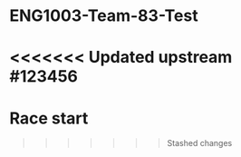 # ENG1003-Team-83-Test
<<<<<<< Updated upstream
#123456
=======
# Race start
>>>>>>> Stashed changes
